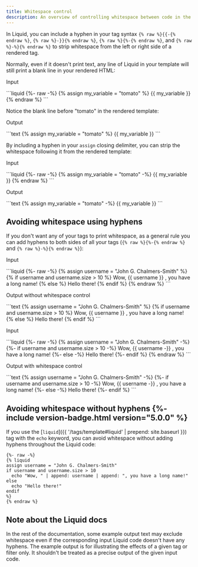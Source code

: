 ```yaml
---
title: Whitespace control
description: An overview of controlling whitespace between code in the Liquid template language.
---
```


In Liquid, you can include a hyphen in your tag syntax `{% raw %}{{-{% endraw %}`, `{% raw %}-}}{% endraw %}`, `{% raw %}{%-{% endraw %}`, and `{% raw %}-%}{% endraw %}` to strip whitespace from the left or right side of a rendered tag.

Normally, even if it doesn't print text, any line of Liquid in your template will still print a blank line in your rendered HTML:

<p class="code-label">Input</p>
```liquid
{%- raw -%}
{% assign my_variable = "tomato" %}
{{ my_variable }}
{% endraw %}
```

Notice the blank line before "tomato" in the rendered template:

<p class="code-label">Output</p>
```text
{% assign my_variable = "tomato" %}
{{ my_variable }}
```

By including a hyphen in your `assign` closing delimiter, you can strip the whitespace following it from the rendered template:

<p class="code-label">Input</p>
```liquid
{%- raw -%}
{% assign my_variable = "tomato" -%}
{{ my_variable }}
{% endraw %}
```

<p class="code-label">Output</p>
```text
{% assign my_variable = "tomato" -%}
{{ my_variable }}
```

## Avoiding whitespace using hyphens

If you don't want any of your tags to print whitespace, as a general rule you can add hyphens to both sides of all your tags (`{% raw %}{%-{% endraw %}` and `{% raw %}-%}{% endraw %}`):

<p class="code-label">Input</p>
```liquid
{%- raw -%}
{% assign username = "John G. Chalmers-Smith" %}
{% if username and username.size > 10 %}
  Wow, {{ username }} , you have a long name!
{% else %}
  Hello there!
{% endif %}
{% endraw %}
```

<p class="code-label">Output without whitespace control</p>
```text
{% assign username = "John G. Chalmers-Smith" %}
{% if username and username.size > 10 %}
  Wow, {{ username }} , you have a long name!
{% else %}
  Hello there!
{% endif %}
```

<p class="code-label">Input</p>
```liquid
{%- raw -%}
{% assign username = "John G. Chalmers-Smith" -%}
{%- if username and username.size > 10 -%}
  Wow, {{ username -}} , you have a long name!
{%- else -%}
  Hello there!
{%- endif %}
{% endraw %}
```

<p class="code-label">Output with whitespace control</p>
```text
{% assign username = "John G. Chalmers-Smith" -%}
{%- if username and username.size > 10 -%}
  Wow, {{ username -}} , you have a long name!
{%- else -%}
  Hello there!
{%- endif %}
```

## Avoiding whitespace without hyphens {%- include version-badge.html version="5.0.0" %}

If you use the [`liquid`]({{ '/tags/template#liquid' | prepend: site.baseurl }}) tag with the `echo` keyword, you can avoid whitespace without adding hyphens throughout the Liquid code:

```liquid
{%- raw -%}
{% liquid
assign username = "John G. Chalmers-Smith"
if username and username.size > 10
  echo "Wow, " | append: username | append: ", you have a long name!"
else
  echo "Hello there!"
endif
%}
{% endraw %}
```

## Note about the Liquid docs

In the rest of the documentation, some example output text may exclude whitespace even if the corresponding input Liquid code doesn't have any hyphens. The example output is for illustrating the effects of a given tag or filter only. It shouldn't be treated as a precise output of the given input code.

